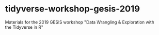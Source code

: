 # tidyverse-workshop-gesis-2019
Materials for the 2019 GESIS workshop "Data Wrangling &amp; Exploration with the Tidyverse in R"

